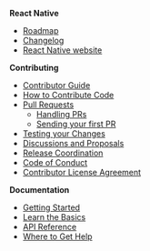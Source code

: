 **React Native**
- [Roadmap](https://github.com/facebook/react-native/wiki/Roadmap)
- [Changelog](https://github.com/react-native-community/react-native-releases/blob/master/CHANGELOG.md)
- [React Native website](https://facebook.github.com/react-native)

**Contributing**
- [Contributor Guide](https://github.com/facebook/react-native/blob/master/CONTRIBUTING.md)
- [How to Contribute Code](https://github.com/facebook/react-native/wiki/How-to-Contribute)
- [Pull Requests](https://github.com/facebook/react-native/wiki/Pull-Requests)
  - [Handling PRs](https://github.com/facebook/react-native/wiki/Pull-Requests#handling-pull-requests)
  - [Sending your first PR](https://github.com/facebook/react-native/wiki/Pull-Requests#getting-ready-to-submit-your-first-pull-request)
- [Testing your Changes](https://github.com/facebook/react-native/wiki/Tests)
- [Discussions and Proposals](https://github.com/react-native-community/discussions-and-proposals)
- [Release Coordination](https://github.com/react-native-community/react-native-releases)
- [Code of Conduct](https://code.fb.com/codeofconduct/)
- [Contributor License Agreement](https://github.com/facebook/react-native/wiki/Contributor-License-Agreement)

**Documentation**
- [Getting Started](http://facebook.github.io/react-native/docs/getting-started)
- [Learn the Basics](http://facebook.github.io/react-native/docs/tutorial)
- [API Reference](http://facebook.github.io/react-native/docs/components-and-apis)
- [Where to Get Help](http://facebook.github.io/react-native/help)